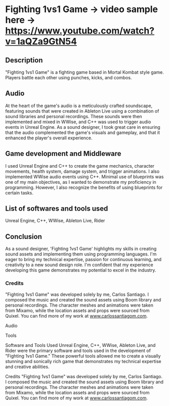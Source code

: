 # Fighting 1vs1 Game -> video sample here -> https://www.youtube.com/watch?v=1aQZa9GtN54


## Description
"Fighting 1vs1 Game"  is a fighting game based in Mortal Kombat style game. Players battle each other using punches, kicks, and combos.

## Audio
At the heart of the game's audio is a meticulously crafted soundscape, featuring sounds that were created in Ableton Live using a combination of sound libraries and personal recordings. These sounds were then implemented and mixed in WWise, and C++ was used to trigger audio events in Unreal Engine. As a sound designer, I took great care in ensuring that the audio complemented the game's visuals and gameplay, and that it enhanced the player's overall experience.

## Game development and Middleware
I used Unreal Engine and C++ to create the game mechanics, character movements, health system, damage system, and trigger animations. I also implemented WWise audio events using C++. Minimal use of blueprints was one of my main objectives, as I wanted to demonstrate my proficiency in programming. However, I also recognize the benefits of using blueprints for certain tasks.


## List of softwares and tools used
Unreal Engine,
C++,
WWise,
Ableton Live,
Rider

## Conclusion
As a sound designer, 'Fighting 1vs1 Game' highlights my skills in creating sound assets and implementing them using programming languages. I'm eager to bring my technical expertise, passion for continuous learning, and creativity to a new sound design role. I'm confident that my experience developing this game demonstrates my potential to excel in the industry.


### Credits
"Fighting 1vs1 Game" was developed solely by me, Carlos Santiago. I composed the music and created the sound assets using Boom library and personal recordings. The character meshes and animations were taken from Mixamo, while the location assets and props were sourced from Quixel. You can find more of my work at www.carlossantiagom.com.




Audio


Tools


Software and Tools Used
Unreal Engine, C++, WWise, Ableton Live, and Rider were the primary software and tools used in the development of "Fighting 1vs1 Game." These powerful tools allowed me to create a visually stunning and sonically rich game that demonstrates my technical expertise and creative abilities.

Credits
"Fighting 1vs1 Game" was developed solely by me, Carlos Santiago. I composed the music and created the sound assets using Boom library and personal recordings. The character meshes and animations were taken from Mixamo, while the location assets and props were sourced from Quixel. You can find more of my work at www.carlossantiagom.com.

